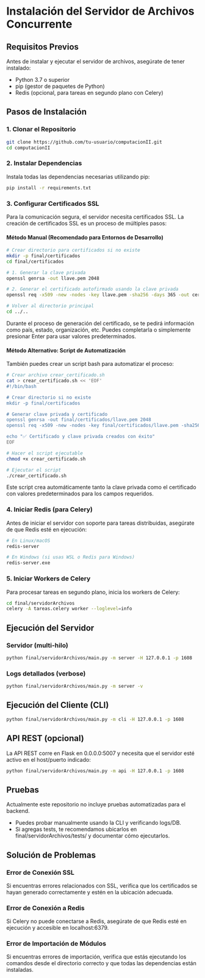 # Instalación del Servidor de Archivos Concurrente

## Requisitos Previos

Antes de instalar y ejecutar el servidor de archivos, asegúrate de tener instalado:

- Python 3.7 o superior
- pip (gestor de paquetes de Python)
- Redis (opcional, para tareas en segundo plano con Celery)

## Pasos de Instalación

### 1. Clonar el Repositorio

```bash
git clone https://github.com/tu-usuario/computacionII.git
cd computacionII
```

### 2. Instalar Dependencias

Instala todas las dependencias necesarias utilizando pip:

```bash
pip install -r requirements.txt
```

### 3. Configurar Certificados SSL

Para la comunicación segura, el servidor necesita certificados SSL. La creación de certificados SSL es un proceso de múltiples pasos:

#### Método Manual (Recomendado para Entornos de Desarrollo)

```bash
# Crear directorio para certificados si no existe
mkdir -p final/certificados
cd final/certificados

# 1. Generar la clave privada
openssl genrsa -out llave.pem 2048

# 2. Generar el certificado autofirmado usando la clave privada
openssl req -x509 -new -nodes -key llave.pem -sha256 -days 365 -out certificado.pem

# Volver al directorio principal
cd ../..
```

Durante el proceso de generación del certificado, se te pedirá información como país, estado, organización, etc. Puedes completarla o simplemente presionar Enter para usar valores predeterminados.

#### Método Alternativo: Script de Automatización

También puedes crear un script bash para automatizar el proceso:

```bash
# Crear archivo crear_certificado.sh
cat > crear_certificado.sh << 'EOF'
#!/bin/bash

# Crear directorio si no existe
mkdir -p final/certificados

# Generar clave privada y certificado
openssl genrsa -out final/certificados/llave.pem 2048
openssl req -x509 -new -nodes -key final/certificados/llave.pem -sha256 -days 365 -out final/certificados/certificado.pem -subj "/C=ES/ST=Estado/L=Ciudad/O=Organización/OU=Unidad/CN=ejemplo.com"

echo "✅ Certificado y clave privada creados con éxito"
EOF

# Hacer el script ejecutable
chmod +x crear_certificado.sh

# Ejecutar el script
./crear_certificado.sh
```

Este script crea automáticamente tanto la clave privada como el certificado con valores predeterminados para los campos requeridos.

### 4. Iniciar Redis (para Celery)

Antes de iniciar el servidor con soporte para tareas distribuidas, asegúrate de que Redis esté en ejecución:

```bash
# En Linux/macOS
redis-server

# En Windows (si usas WSL o Redis para Windows)
redis-server.exe
```

### 5. Iniciar Workers de Celery

Para procesar tareas en segundo plano, inicia los workers de Celery:

```bash
cd final/servidorArchivos
celery -A tareas.celery worker --loglevel=info
```

## Ejecución del Servidor

### Servidor (multi-hilo)

```bash
python final/servidorArchivos/main.py -m server -H 127.0.0.1 -p 1608
```


### Logs detallados (verbose)

```bash
python final/servidorArchivos/main.py -m server -v
```

## Ejecución del Cliente (CLI)

```bash
python final/servidorArchivos/main.py -m cli -H 127.0.0.1 -p 1608
```

## API REST (opcional)

La API REST corre en Flask en 0.0.0.0:5007 y necesita que el servidor esté activo en el host/puerto indicado:

```bash
python final/servidorArchivos/main.py -m api -H 127.0.0.1 -p 1608
```

## Pruebas

Actualmente este repositorio no incluye pruebas automatizadas para el backend.
- Puedes probar manualmente usando la CLI y verificando logs/DB.
- Si agregas tests, te recomendamos ubicarlos en final/servidorArchivos/tests/ y documentar cómo ejecutarlos.

## Solución de Problemas

### Error de Conexión SSL

Si encuentras errores relacionados con SSL, verifica que los certificados se hayan generado correctamente y estén en la ubicación adecuada.

### Error de Conexión a Redis

Si Celery no puede conectarse a Redis, asegúrate de que Redis esté en ejecución y accesible en localhost:6379.

### Error de Importación de Módulos

Si encuentras errores de importación, verifica que estás ejecutando los comandos desde el directorio correcto y que todas las dependencias están instaladas.
